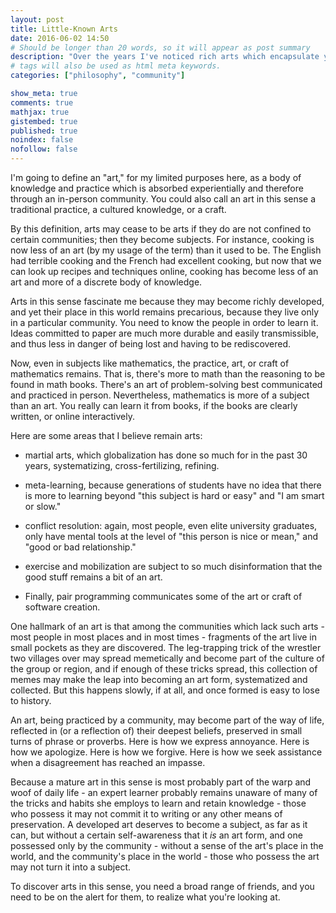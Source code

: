 ```yaml
---
layout: post
title: Little-Known Arts
date: 2016-06-02 14:50
# Should be longer than 20 words, so it will appear as post summary
description: "Over the years I've noticed rich arts which encapsulate years of experience - yet have only recently begun to be taught as subjects."
# tags will also be used as html meta keywords.
categories: ["philosophy", "community"]

show_meta: true
comments: true
mathjax: true
gistembed: true
published: true
noindex: false
nofollow: false
---
```


 I'm going to define an "art," for my limited purposes here, as a body of knowledge
and practice which is absorbed experientially and therefore through an in-person community. 
You could also call an art in this sense a traditional practice, a cultured knowledge,
or a craft. 

By this definition, arts may cease to be arts if they do are not confined to certain
communities; then they become subjects. For instance, cooking is now less of an art 
(by my usage of the term) than it used to be. The English had terrible
cooking and the French had excellent cooking, but now that we can look up recipes and
techniques online, cooking has become less of an art and more of a discrete body of
knowledge.

Arts in this sense fascinate me because they may become richly developed, and yet
their place in this world remains precarious, because they live only in a particular
community. You need to know the people in order to learn it. Ideas committed to 
paper are much more durable and easily transmissible,
and thus less in danger of being lost and having to be rediscovered.

Now, even in subjects like mathematics, the practice, art, or craft of mathematics remains.
That is, there's more to math than the reasoning to be found in math books. There's an
art of problem-solving best communicated and practiced in person. Nevertheless,
mathematics is more of a subject than an art. You really can learn it from books, if
the books are clearly written, or online interactively.

Here are some areas that I believe remain arts: 

-   martial arts, which globalization has done so much for in the past 30 years, systematizing, cross-fertilizing, refining.

-   meta-learning, because generations of students have no idea that there is more to learning beyond "this subject is hard or easy" and "I am smart or slow." 

-   conflict resolution: again, most people, even elite university graduates, only have mental tools at the level of  "this person is nice or mean," and "good or bad relationship." 

-   exercise and mobilization are subject to so much disinformation that the good stuff remains a bit of an art.

-   Finally, pair programming communicates some of the art or craft of software creation.

One hallmark of an art is that among the communities which lack such arts - most
people in most places and in most times - fragments of the art live in small
pockets as they are discovered. The leg-trapping trick of the wrestler two villages
over may spread memetically and become part of the culture of the group or region, and if
enough of these tricks spread, this collection of memes may make the leap into becoming
an art form, systematized and collected. But this happens slowly, if at all, and 
once formed is easy to lose to history.

An art, being practiced by a community, may become part of the way of life,
reflected in (or a reflection of) their deepest beliefs, preserved in small turns
of phrase or proverbs. Here is how we express annoyance. Here is how we apologize.
Here is how we forgive. Here is how we seek assistance when a disagreement has reached
an impasse.

Because a mature art in this sense is most probably part of the warp and woof
of daily life - an expert learner probably remains unaware of many of the tricks
and habits she employs to learn and retain knowledge - those who possess it may
not commit it to writing or any other means of preservation. A developed art deserves
to become a subject, as far as it can, but without a certain self-awareness that
it *is* an art form, and one possessed only by the community - without a sense of the
art's place in the world, and the community's place in the world - those who possess
the art may not turn it into a subject.

To discover arts in this sense, you need a broad range of friends, and you need to be
on the alert for them, to realize what you're looking at.
